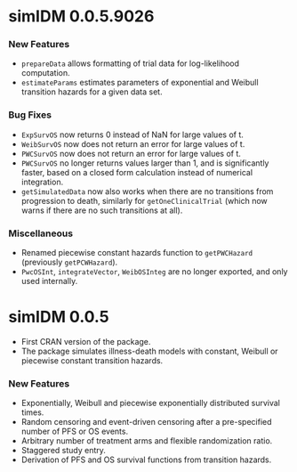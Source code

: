 # simIDM 0.0.5.9026

### New Features

-   `prepareData` allows formatting of trial data for log-likelihood computation.
-   `estimateParams` estimates parameters of exponential and Weibull transition hazards for a given data set.

### Bug Fixes

-   `ExpSurvOS` now returns 0 instead of NaN for large values of t.
-   `WeibSurvOS` now does not return an error for large values of t.
-   `PWCSurvOS` now does not return an error for large values of t.
-   `PWCSurvOS` no longer returns values larger than 1, and is significantly faster, based on a closed form calculation instead of numerical integration.
-   `getSimulatedData` now also works when there are no transitions from progression to death, similarly for `getOneClinicalTrial` (which now warns if there are no such transitions at all).

### Miscellaneous

-   Renamed piecewise constant hazards function to `getPWCHazard` (previously `getPCWHazard`).
-   `PwcOSInt`, `integrateVector`, `WeibOSInteg` are no longer exported, and only used internally.

# simIDM 0.0.5

-   First CRAN version of the package.
-   The package simulates illness-death models with constant, Weibull or piecewise constant transition hazards.

### New Features

-   Exponentially, Weibull and piecewise exponentially distributed survival times.
-   Random censoring and event-driven censoring after a pre-specified number of PFS or OS events.
-   Arbitrary number of treatment arms and flexible randomization ratio.
-   Staggered study entry.
-   Derivation of PFS and OS survival functions from transition hazards.
